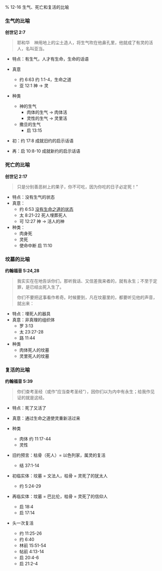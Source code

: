 % 12-16 生气、死亡和复活的比喻

### 生气的比喻

__创世记 2:7__

> 耶和华　神用地上的尘土造人，将生气吹在他鼻孔里，他就成了有灵的活人，名叫亚当。

- 特点：有生气，人才有生命，生命的话语
- 真意
    - 约 6:63 约 1:1-4，生命之道
    - 亚 12:1 神 → 灵
- 种类
    - 神的生气
        - 肉体的生气 → 肉体活
        - 灵性的生气 → 灵里活
    - 撒旦的生气
        - 启 13:15

- 初：约 17:8 成就旧约的启示话语
- 再：启 10:8-10 成就新约的启示话语

### 死亡的比喻

__创世记 2:17__

> 只是分别善恶树上的果子，你不可吃，因为你吃的日子必定死！”

- 特点：没有生气的状态
- 真意：
    - 约 6:53 <u>没有生命之道的状态</u>
    - 太 8:21-22 死人埋葬死人
    - 可 12:27 神 → 活人的神
- 种类：
    - 肉身死
    - 灵死
    - 使命中断 启 11:10

### 坟墓的比喻

__约翰福音 5:24,28__

> 我实实在在地告诉你们，那听我话、又信差我来者的，就有永生；不至于定罪，是已经出死入生了。
> 
> 你们不要把这事看作希奇。时候要到，凡在坟墓里的，都要听见他的声音，就出来：

- 特点：埋死人的器具
- 真意：非真理的组织体
    - 罗 3:13
    - 太 23:27-28
    - 路 11:44
- 种类
    - 肉体死人的坟墓
    - 灵里死人的坟墓

### 复活的比喻

__约翰福音 5:39__

> 你们查考圣经（或作“应当查考圣经”），因你们以为内中有永生；给我作见证的就是这经。

- 特点：死了又活了
- 真意：通过生命之道使灵重新活过来
- 种类
    - 肉体 约 11:17-44
    - 灵性

- 旧约预言：枯骨（死人）= 以色列家，属灵的复活
    - 结 37:1-14
- 初临实体：坟墓 = 文法人，枯骨 = 灵死了的犹太人
    - 约 5:24-29
- 再临实体：坟墓 = 巴比伦，枯骨 = 灵死了的信仰人
    - 启 18:4
    - 启 17:14
- 头一次复活
    - 约 11:25-26
    - 约 6:40
    - 林前 15:51-54
    - 帖前 4:13-14
    - 启 20:4-6
    - 启 21:2-4
